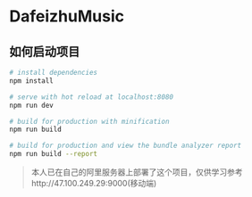 # DafeizhuMusic

## 如何启动项目

``` bash
# install dependencies
npm install

# serve with hot reload at localhost:8080
npm run dev

# build for production with minification
npm run build

# build for production and view the bundle analyzer report
npm run build --report
```
> 本人已在自己的阿里服务器上部署了这个项目，仅供学习参考http://47.100.249.29:9000(移动端)
